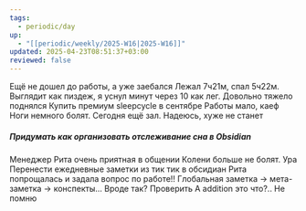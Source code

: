 ```yaml
---
tags:
  - periodic/day
up:
  - "[[periodic/weekly/2025-W16|2025-W16]]"
updated: 2025-04-23T08:51:37+03:00
reviewed: false
---
```


Ещё не дошел до работы, а уже заебался
Лежал 7ч21м, спал 5ч22м. Выглядит как пиздеж, я уснул минут через 10 как лег. Довольно тяжело поднялся
Купить премиум sleepcycle в сентябре
Работы мало, каеф
Ноги немного болят. Сегодня ещё зал. Надеюсь, хуже не станет
##### Придумать как организовать отслеживание сна в Obsidian
Менеджер Рита очень приятная в общении
Колени больше не болят. Ура
Перенести ежедневные заметки из тик тик в обсидиан
Рита попрощалась и задала вопрос по работе!!
Глобальная заметка -> мета-заметка -> конспекты... Вроде так? Проверить
А addition это что?.. Не помню
